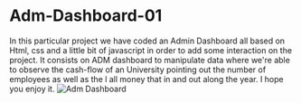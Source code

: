 # Adm-Dashboard-01
In this particular project we have coded an Admin Dashboard all based on Html, css and  a little bit of javascript in order to add some interaction on the project. It consists on  ADM dashboard to manipulate data where we're able to observe the cash-flow of  an University pointing out the number of employees as well as the l all money that in and out along the year.
I hope you enjoy it.
![Adm Dashboard](https://user-images.githubusercontent.com/85713266/179009623-0740a666-436c-49bd-a03d-5204beba4536.jpg)

